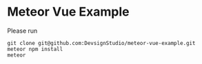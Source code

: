 # Meteor Vue Example

Please run

```
git clone git@github.com:DevsignStudio/meteor-vue-example.git
meteor npm install
meteor
```

